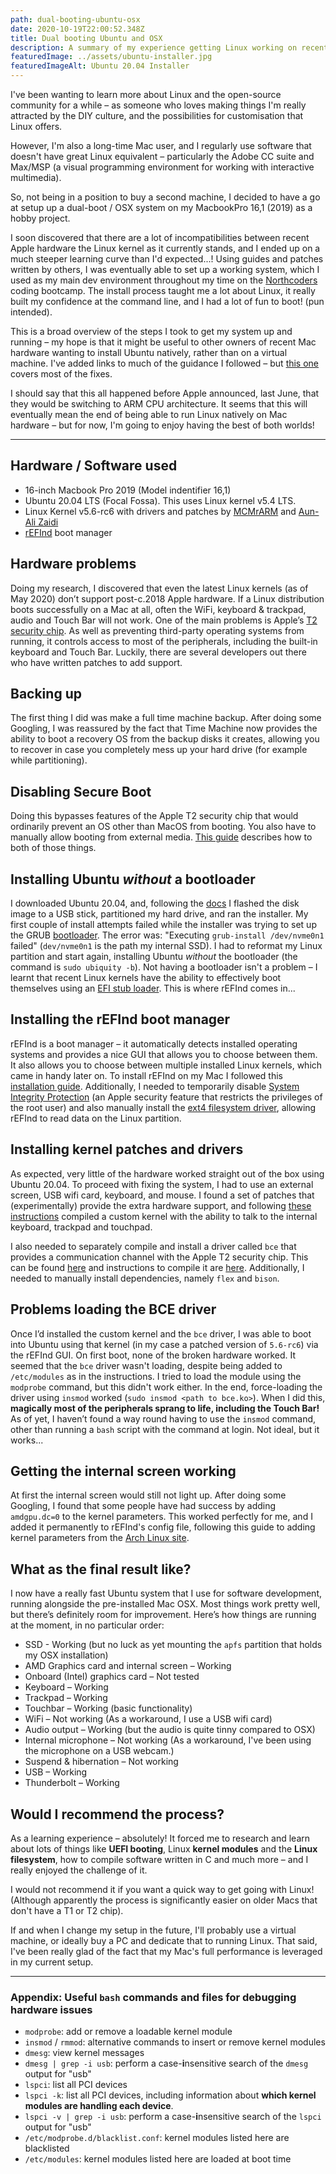 ```yaml
---
path: dual-booting-ubuntu-osx
date: 2020-10-19T22:00:52.348Z
title: Dual booting Ubuntu and OSX
description: A summary of my experience getting Linux working on recent Apple hardware
featuredImage: ../assets/ubuntu-installer.jpg
featuredImageAlt: Ubuntu 20.04 Installer
---
```

I've been wanting to learn more about Linux and the open-source community for a while – as someone who loves making things I'm really attracted by the DIY culture, and the possibilities for customisation that Linux offers.

However, I'm also a long-time Mac user, and I regularly use software that doesn't have great Linux equivalent – particularly the Adobe CC suite and Max/MSP (a visual programming environment for working with interactive multimedia).

So, not being in a position to buy a second machine, I decided to have a go at setup up a dual-boot / OSX system on my MacbookPro 16,1 (2019) as a hobby project. 

I soon discovered that there are a lot of incompatibilities between recent Apple hardware the Linux kernel as it currently stands, and I ended up on a much steeper learning curve than I'd expected...! Using guides and patches written by others, I was eventually able to set up a working system, which I used as my main dev environment throughout my time on the [Northcoders](https://www.northcoders.com/) coding bootcamp. The install process taught me a lot about Linux, it really built my confidence at the command line, and I had a lot of fun to boot! (pun intended).

This is a broad overview of the steps I took to get my system up and running – my hope is that it might be useful to other owners of recent Mac hardware wanting to install Ubuntu natively, rather than on a virtual machine. 
I've added links to much of the guidance I followed – but [this one](https://gist.github.com/gbrow004/096f845c8fe8d03ef9009fbb87b781a4) covers most of the fixes.

I should say that this all happened before Apple announced, last June, that they would be switching to ARM CPU architecture. It seems that this will eventually mean the end of being able to run Linux natively on Mac hardware – but for now, I'm going to enjoy having the best of both worlds!

***

## Hardware / Software used
- 16-inch Macbook Pro 2019 (Model indentifier 16,1)
- Ubuntu 20.04 LTS (Focal Fossa). This uses Linux kernel v5.4 LTS.
- Linux Kernel v5.6-rc6 with drivers and patches by [MCMrARM](https://github.com/MCMrARM/mbp2018-bridge-drv) and [
Aun-Ali Zaidi](https://github.com/aunali1/linux-mbp-arch)
- [rEFInd](https://www.rodsbooks.com/refind/) boot manager

## Hardware problems
Doing my research, I discovered that even the latest Linux kernels (as of May 2020) don’t support post-c.2018 Apple hardware. If a Linux distribution boots successfully on a Mac at all, often the WiFi, keyboard & trackpad, audio and Touch Bar will not work. One of the main problems is Apple’s [T2 security chip](https://support.apple.com/en-us/HT208862). As well as preventing third-party operating systems from running, it controls access to most of the peripherals, including the built-in keyboard and Touch Bar. Luckily, there are several developers out there who have written patches to add support.

## Backing up

The first thing I did was make a full time machine backup. After doing some Googling, I was reassured by the fact that Time Machine now provides the ability to boot a recovery OS from the backup disks it creates, allowing you to recover in case you completely mess up your hard drive (for example while partitioning).

## Disabling Secure Boot

Doing this bypasses features of the Apple T2 security chip that would ordinarily prevent an OS other than MacOS from booting. You also have to manually allow booting from external media. [This guide](https://support.apple.com/en-gb/HT208198) describes how to both of those things.

## Installing Ubuntu *without* a bootloader

I downloaded Ubuntu 20.04, and, following the [docs](https://ubuntu.com/tutorials/install-ubuntu-desktop#1-overview) I flashed the disk image to a USB stick, partitioned my hard drive, and ran the installer. My first couple of install attempts failed while the installer was trying to set up the GRUB [bootloader](https://linuxhint.com/what-is-a-boot-loader/). The error was: "Executing `grub-install /dev/nvme0n1` failed" (`dev/nvme0n1` is the path my internal SSD). I had to reformat my Linux partition and start again, installing Ubuntu *without* the bootloader (the command is `sudo ubiquity -b`). Not having a bootloader isn't a problem – I learnt that recent Linux kernels have the ability to effectively boot themselves using an [EFI stub loader](https://www.rodsbooks.com/efi-bootloaders/efistub.html). This is where rEFInd comes in...

## Installing the rEFInd boot manager

 rEFInd is a boot manager – it automatically detects installed operating systems and provides a nice GUI that allows you to choose between them. It also allows you to choose between multiple installed Linux kernels, which came in handy later on. To install rEFInd on my Mac I followed this [installation guide](https://www.rodsbooks.com/refind/installing.html). Additionally, I needed to temporarily disable [System Integrity Protection](https://www.macworld.co.uk/how-to/how-turn-off-mac-os-x-system-integrity-protection-rootless-3638975/) (an Apple security feature that restricts the privileges of the root user) and also manually install the [ext4 filesystem driver](https://www.rodsbooks.com/refind/drivers.html#installing), allowing rEFInd to read data on the Linux partition.

## Installing kernel patches and drivers

As expected, very little of the hardware worked straight out of the box using Ubuntu 20.04. To proceed with fixing the system, I had to use an external screen, USB wifi card, keyboard, and mouse. I found  a set of patches that (experimentally) provide the extra hardware support, and following [these instructions](https://gist.github.com/gbrow004/096f845c8fe8d03ef9009fbb87b781a4#compiling-a-new-kernel-with-patches-to-complete-almost-the-functionality-of-your-mbp) compiled a custom kernel with the ability to talk to the internal keyboard, trackpad and touchpad.

I also needed to separately compile and install a driver called `bce` that provides a communication channel with the Apple T2 security chip. This can be found [here](https://github.com/MCMrARM/mbp2018-bridge-drv) and instructions to compile it are [here](https://gist.github.com/gbrow004/096f845c8fe8d03ef9009fbb87b781a4#keyboardtouchpad). Additionally, I needed to manually install dependencies, namely `flex` and `bison`.

## Problems loading the BCE driver

Once I’d installed the custom kernel and the `bce` driver, I was able to boot into Ubuntu using that kernel (in my case a patched version of `5.6-rc6`) via the rEFInd GUI. On first boot, none of the broken hardware worked. It seemed that the `bce` driver wasn't loading, despite being added to `/etc/modules` as in the instructions. I tried to load the module using the `modprobe` command, but this didn't work either. In the end, force-loading the driver using `insmod` worked (`sudo insmod <path to bce.ko>`). When I did this, **magically most of the peripherals sprang to life, including the Touch Bar!**  As of yet, I haven’t found a way round having to use the `insmod` command, other than running a `bash` script with the command at login. Not ideal, but it works...

## Getting the internal screen working

At first the internal screen would still not light up. After doing some Googling, I found that some people have had success by adding `amdgpu.dc=0` to the kernel parameters. This worked perfectly for me, and I added it permanently to rEFInd's config file, following this guide to adding kernel parameters from the [Arch Linux site](https://wiki.archlinux.org/index.php/kernel_parameters#rEFInd).

## What as the final result like?

I now have a really fast Ubuntu system that I use for software development, running alongside the pre-installed Mac OSX. Most things work pretty well, but there’s definitely room for improvement. Here’s how things are running at the moment, in no particular order:

* SSD - Working (but no luck as yet mounting the `apfs` partition that holds my OSX installation)
* AMD Graphics card and internal screen – Working
* Onboard (Intel) graphics card – Not tested
* Keyboard – Working
* Trackpad – Working
* Touchbar – Working (basic functionality)
* WiFi – Not working (As a workaround, I use a USB wifi card)
* Audio output – Working (but the audio is quite tinny compared to OSX)
* Internal microphone – Not working (As a workaround, I've been using the microphone on a USB webcam.)
* Suspend & hibernation – Not working
* USB – Working
* Thunderbolt – Working

## Would I recommend the process?

As a learning experience – absolutely! It forced me to research and learn about lots of things like **UEFI booting**, Linux **kernel modules** and the **Linux filesystem**, how to compile software written in C and much more – and I really enjoyed the challenge of it.

I would not recommend it if you want a quick way to get going with Linux! (Although apparently the process is significantly easier on older  Macs that don't have a T1 or T2 chip).

If and when I change my setup in the future, I'll probably use a virtual machine, or ideally buy a PC and dedicate that to running Linux. That said, I've been really glad of the fact that my Mac's full performance is leveraged in my current setup.

***

### Appendix: Useful `bash` commands and files for debugging hardware issues
- `modprobe`: add or remove a loadable kernel module
- `insmod` / `rmmod`: alternative commands to insert or remove kernel modules
- `dmesg`: view kernel messages
-  `dmesg | grep -i usb`: perform a case-**i**nsensitive search of the `dmesg` output for "usb"
- `lspci`: list all PCI devices
- `lspci -k`: list all PCI devices, including information about **which kernel modules are handling each device**.
- `lspci -v | grep -i usb`: perform a case-**i**nsensitive search of the `lspci` output for "usb"
- `/etc/modprobe.d/blacklist.conf`: kernel modules listed here are blacklisted
- `/etc/modules`: kernel modules listed here are loaded at boot time